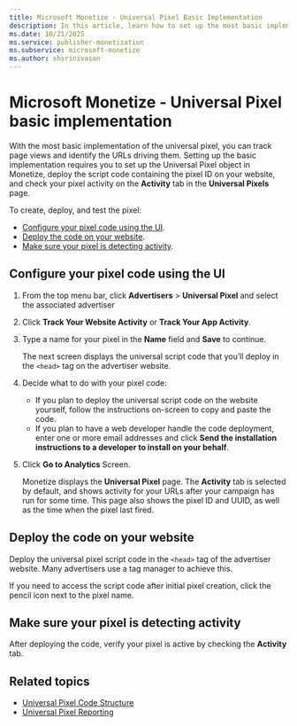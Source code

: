 ```yaml
---
title: Microsoft Monetize - Universal Pixel Basic Implementation
description: In this article, learn how to set up the most basic implementation of the universal pixel to track page views and identify the URLs driving them.
ms.date: 10/21/2025
ms.service: publisher-monetization
ms.subservice: microsoft-monetize
ms.author: shsrinivasan
---
```


# Microsoft Monetize - Universal Pixel basic implementation

With the most basic implementation of the universal pixel, you can track page views and identify the URLs driving them. Setting up the basic implementation requires you to set up the Universal Pixel object in Monetize, deploy the script code containing the pixel ID on your website, and check your pixel activity on the **Activity** tab in the **Universal Pixels** page.

To create, deploy, and test the pixel:

- [Configure your pixel code using the UI](#configure-your-pixel-code-using-the-ui).
- [Deploy the code on your website](#deploy-the-code-on-your-website).
- [Make sure your pixel is detecting activity](#make-sure-your-pixel-is-detecting-activity).

## Configure your pixel code using the UI

1. From the top menu bar, click **Advertisers** > **Universal Pixel** and select the associated advertiser
1. Click **Track Your Website Activity** or **Track Your App Activity**.
1. Type a name for your pixel in the **Name** field and **Save** to continue.

    The next screen displays the universal script code that you’ll deploy in the `<head>` tag on the advertiser website.

1. Decide what to do with your pixel code:
    - If you plan to deploy the universal script code on the website yourself, follow the instructions on-screen to copy and paste the code.
    - If you plan to have a web developer handle the code deployment, enter one or more email addresses and click **Send the installation instructions to a developer to install on your behalf**.
1. Click **Go to Analytics** Screen.

    Monetize displays the **Universal Pixel** page. The **Activity** tab is selected by default, and shows activity for your URLs after your campaign has run for some time. This page also shows the pixel ID and UUID, as well as the time when the pixel last fired.

## Deploy the code on your website

Deploy the universal pixel script code in the `<head>` tag of the advertiser website. Many advertisers use a tag manager to achieve this.

If you need to access the script code after initial pixel creation, click the pencil icon next to the pixel name.

## Make sure your pixel is detecting activity

After deploying the code, verify your pixel is active by checking the **Activity** tab.

## Related topics

- [Universal Pixel Code Structure](universal-pixel-code-structure.md)
- [Universal Pixel Reporting](universal-pixel-reporting.md)
